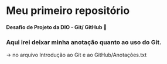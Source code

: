 # Meu primeiro repositório
#### Desafio de Projeto da DIO - Git/ GitHub 🚀

### Aqui irei deixar minha anotação quanto ao uso do Git.

-> no arquivo Introdução ao Git e ao GitHub/Anotações.txt

